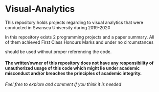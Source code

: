 # Visual-Analytics
This repository holds projects regarding to visual analytics that were conducted in Swansea University during 2019-2020

In this repository exists 2 programming projects and a paper summary. All of them achieved First Class Honours Marks and under no circumstances 

should be used without proper referencing the code.


#### The writter/owner of this repository does not have any responsibility of unauthorized usage of this code which might lie under academic misconduct and/or breaches the principles of academic integrity.


###### Feel free to explore and comment if you think it is needed
